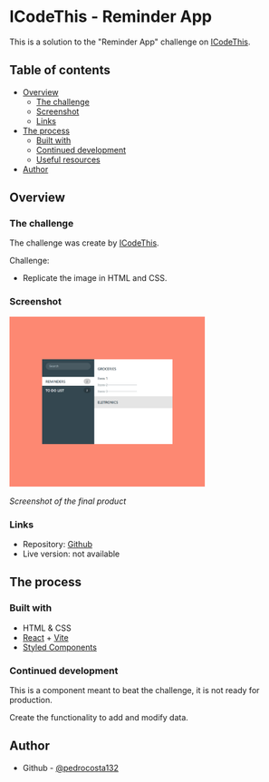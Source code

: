 # ICodeThis - Reminder App

This is a solution to the "Reminder App" challenge on [ICodeThis](https://icodethis.com).

## Table of contents

- [Overview](#overview)
  - [The challenge](#the-challenge)
  - [Screenshot](#screenshot)
  - [Links](#links)
- [The process](#the-process)
  - [Built with](#built-with)
  - [Continued development](#continued-development)
  - [Useful resources](#useful-resources)
- [Author](#author)

## Overview

### The challenge

The challenge was create by [ICodeThis](https://icodethis.com).

Challenge:

- Replicate the image in HTML and CSS.

### Screenshot

<img src="./public/screenshot.png" alt="A cute cat" style="max-height: 300px;">

_Screenshot of the final product_

### Links

- Repository: [Github](https://github.com/pedrocosta132/react-challenges/)
- Live version: not available

## The process

### Built with

- HTML & CSS
- [React](https://reactjs.org/) + [Vite](https://vitejs.dev)
- [Styled Components](https://styled-components.com/)

### Continued development

This is a component meant to beat the challenge, it is not ready for production.

Create the functionality to add and modify data.

## Author

- Github - [@pedrocosta132](https://github.com/pedrocosta132)
